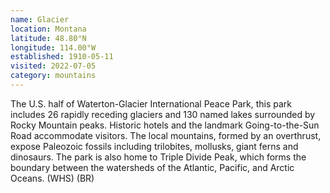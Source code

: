 ```yaml
---
name: Glacier
location: Montana
latitude: 48.80°N
longitude: 114.00°W
established: 1910-05-11
visited: 2022-07-05
category: mountains
---
```


The U.S. half of Waterton-Glacier International Peace Park, this park includes 26 rapidly receding glaciers and 130 named lakes surrounded by Rocky Mountain peaks. Historic hotels and the landmark Going-to-the-Sun Road accommodate visitors. The local mountains, formed by an overthrust, expose Paleozoic fossils including trilobites, mollusks, giant ferns and dinosaurs. The park is also home to Triple Divide Peak, which forms the boundary between the watersheds of the Atlantic, Pacific, and Arctic Oceans. (WHS) (BR)
